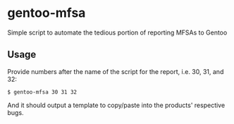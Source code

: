 # gentoo-mfsa

Simple script to automate the tedious portion of reporting MFSAs to Gentoo

## Usage

Provide numbers after the name of the script for the report, i.e. 30, 31, and 32:

```
$ gentoo-mfsa 30 31 32
```

And it should output a template to copy/paste into the products' respective bugs.
